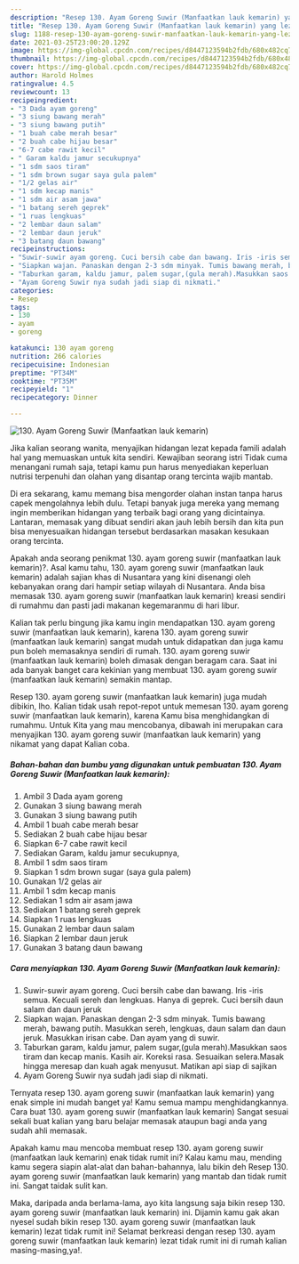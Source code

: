 ```yaml
---
description: "Resep 130. Ayam Goreng Suwir (Manfaatkan lauk kemarin) yang lezat Untuk Jualan"
title: "Resep 130. Ayam Goreng Suwir (Manfaatkan lauk kemarin) yang lezat Untuk Jualan"
slug: 1188-resep-130-ayam-goreng-suwir-manfaatkan-lauk-kemarin-yang-lezat-untuk-jualan
date: 2021-03-25T23:00:20.129Z
image: https://img-global.cpcdn.com/recipes/d8447123594b2fdb/680x482cq70/130-ayam-goreng-suwir-manfaatkan-lauk-kemarin-foto-resep-utama.jpg
thumbnail: https://img-global.cpcdn.com/recipes/d8447123594b2fdb/680x482cq70/130-ayam-goreng-suwir-manfaatkan-lauk-kemarin-foto-resep-utama.jpg
cover: https://img-global.cpcdn.com/recipes/d8447123594b2fdb/680x482cq70/130-ayam-goreng-suwir-manfaatkan-lauk-kemarin-foto-resep-utama.jpg
author: Harold Holmes
ratingvalue: 4.5
reviewcount: 13
recipeingredient:
- "3 Dada ayam goreng"
- "3 siung bawang merah"
- "3 siung bawang putih"
- "1 buah cabe merah besar"
- "2 buah cabe hijau besar"
- "6-7 cabe rawit kecil"
- " Garam kaldu jamur secukupnya"
- "1 sdm saos tiram"
- "1 sdm brown sugar saya gula palem"
- "1/2 gelas air"
- "1 sdm kecap manis"
- "1 sdm air asam jawa"
- "1 batang sereh geprek"
- "1 ruas lengkuas"
- "2 lembar daun salam"
- "2 lembar daun jeruk"
- "3 batang daun bawang"
recipeinstructions:
- "Suwir-suwir ayam goreng. Cuci bersih cabe dan bawang. Iris -iris semua. Kecuali sereh dan lengkuas. Hanya di geprek. Cuci bersih daun salam dan daun jeruk"
- "Siapkan wajan. Panaskan dengan 2-3 sdm minyak. Tumis bawang merah, bawang putih. Masukkan sereh, lengkuas, daun salam dan daun jeruk. Masukkan irisan cabe. Dan ayam yang di suwir."
- "Taburkan garam, kaldu jamur, palem sugar,(gula merah).Masukkan saos tiram dan kecap manis. Kasih air. Koreksi rasa. Sesuaikan selera.Masak hingga meresap dan kuah agak menyusut. Matikan api siap di sajikan"
- "Ayam Goreng Suwir nya sudah jadi siap di nikmati."
categories:
- Resep
tags:
- 130
- ayam
- goreng

katakunci: 130 ayam goreng 
nutrition: 266 calories
recipecuisine: Indonesian
preptime: "PT34M"
cooktime: "PT35M"
recipeyield: "1"
recipecategory: Dinner

---
```



![130. Ayam Goreng Suwir (Manfaatkan lauk kemarin)](https://img-global.cpcdn.com/recipes/d8447123594b2fdb/680x482cq70/130-ayam-goreng-suwir-manfaatkan-lauk-kemarin-foto-resep-utama.jpg)

Jika kalian seorang wanita, menyajikan hidangan lezat kepada famili adalah hal yang memuaskan untuk kita sendiri. Kewajiban seorang istri Tidak cuma menangani rumah saja, tetapi kamu pun harus menyediakan keperluan nutrisi terpenuhi dan olahan yang disantap orang tercinta wajib mantab.

Di era  sekarang, kamu memang bisa mengorder olahan instan tanpa harus capek mengolahnya lebih dulu. Tetapi banyak juga mereka yang memang ingin memberikan hidangan yang terbaik bagi orang yang dicintainya. Lantaran, memasak yang dibuat sendiri akan jauh lebih bersih dan kita pun bisa menyesuaikan hidangan tersebut berdasarkan masakan kesukaan orang tercinta. 



Apakah anda seorang penikmat 130. ayam goreng suwir (manfaatkan lauk kemarin)?. Asal kamu tahu, 130. ayam goreng suwir (manfaatkan lauk kemarin) adalah sajian khas di Nusantara yang kini disenangi oleh kebanyakan orang dari hampir setiap wilayah di Nusantara. Anda bisa memasak 130. ayam goreng suwir (manfaatkan lauk kemarin) kreasi sendiri di rumahmu dan pasti jadi makanan kegemaranmu di hari libur.

Kalian tak perlu bingung jika kamu ingin mendapatkan 130. ayam goreng suwir (manfaatkan lauk kemarin), karena 130. ayam goreng suwir (manfaatkan lauk kemarin) sangat mudah untuk didapatkan dan juga kamu pun boleh memasaknya sendiri di rumah. 130. ayam goreng suwir (manfaatkan lauk kemarin) boleh dimasak dengan beragam cara. Saat ini ada banyak banget cara kekinian yang membuat 130. ayam goreng suwir (manfaatkan lauk kemarin) semakin mantap.

Resep 130. ayam goreng suwir (manfaatkan lauk kemarin) juga mudah dibikin, lho. Kalian tidak usah repot-repot untuk memesan 130. ayam goreng suwir (manfaatkan lauk kemarin), karena Kamu bisa menghidangkan di rumahmu. Untuk Kita yang mau mencobanya, dibawah ini merupakan cara menyajikan 130. ayam goreng suwir (manfaatkan lauk kemarin) yang nikamat yang dapat Kalian coba.

<!--inarticleads1-->

##### Bahan-bahan dan bumbu yang digunakan untuk pembuatan 130. Ayam Goreng Suwir (Manfaatkan lauk kemarin):

1. Ambil 3 Dada ayam goreng
1. Gunakan 3 siung bawang merah
1. Gunakan 3 siung bawang putih
1. Ambil 1 buah cabe merah besar
1. Sediakan 2 buah cabe hijau besar
1. Siapkan 6-7 cabe rawit kecil
1. Sediakan  Garam, kaldu jamur secukupnya,
1. Ambil 1 sdm saos tiram
1. Siapkan 1 sdm brown sugar (saya gula palem)
1. Gunakan 1/2 gelas air
1. Ambil 1 sdm kecap manis
1. Sediakan 1 sdm air asam jawa
1. Sediakan 1 batang sereh geprek
1. Siapkan 1 ruas lengkuas
1. Gunakan 2 lembar daun salam
1. Siapkan 2 lembar daun jeruk
1. Gunakan 3 batang daun bawang




<!--inarticleads2-->

##### Cara menyiapkan 130. Ayam Goreng Suwir (Manfaatkan lauk kemarin):

1. Suwir-suwir ayam goreng. Cuci bersih cabe dan bawang. Iris -iris semua. Kecuali sereh dan lengkuas. Hanya di geprek. Cuci bersih daun salam dan daun jeruk
1. Siapkan wajan. Panaskan dengan 2-3 sdm minyak. Tumis bawang merah, bawang putih. Masukkan sereh, lengkuas, daun salam dan daun jeruk. Masukkan irisan cabe. Dan ayam yang di suwir.
1. Taburkan garam, kaldu jamur, palem sugar,(gula merah).Masukkan saos tiram dan kecap manis. Kasih air. Koreksi rasa. Sesuaikan selera.Masak hingga meresap dan kuah agak menyusut. Matikan api siap di sajikan
1. Ayam Goreng Suwir nya sudah jadi siap di nikmati.




Ternyata resep 130. ayam goreng suwir (manfaatkan lauk kemarin) yang enak simple ini mudah banget ya! Kamu semua mampu menghidangkannya. Cara buat 130. ayam goreng suwir (manfaatkan lauk kemarin) Sangat sesuai sekali buat kalian yang baru belajar memasak ataupun bagi anda yang sudah ahli memasak.

Apakah kamu mau mencoba membuat resep 130. ayam goreng suwir (manfaatkan lauk kemarin) enak tidak rumit ini? Kalau kamu mau, mending kamu segera siapin alat-alat dan bahan-bahannya, lalu bikin deh Resep 130. ayam goreng suwir (manfaatkan lauk kemarin) yang mantab dan tidak rumit ini. Sangat taidak sulit kan. 

Maka, daripada anda berlama-lama, ayo kita langsung saja bikin resep 130. ayam goreng suwir (manfaatkan lauk kemarin) ini. Dijamin kamu gak akan nyesel sudah bikin resep 130. ayam goreng suwir (manfaatkan lauk kemarin) lezat tidak rumit ini! Selamat berkreasi dengan resep 130. ayam goreng suwir (manfaatkan lauk kemarin) lezat tidak rumit ini di rumah kalian masing-masing,ya!.

